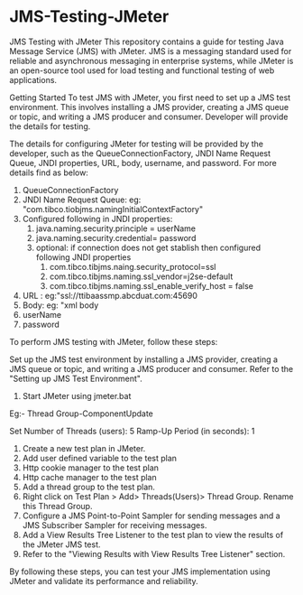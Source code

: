 # JMS-Testing-JMeter

JMS Testing with JMeter
This repository contains a guide for testing Java Message Service (JMS) with JMeter. JMS is a messaging standard used for reliable and asynchronous messaging in enterprise systems, while JMeter is an open-source tool used for load testing and functional testing of web applications.

Getting Started
To test JMS with JMeter, you first need to set up a JMS test environment. This involves installing a JMS provider, creating a JMS queue or topic, and writing a JMS producer and consumer. Developer will provide the details for testing.

The details for configuring JMeter for testing will be provided by the developer, such as the QueueConnectionFactory, JNDI Name Request Queue, JNDI properties, URL, body, username, and password. For more details find as below:

1. QueueConnectionFactory
2. JNDI Name Request Queue: eg: "com.tibco.tiobjms.namingInitialContextFactory"
3. Configured following in JNDI properties:
   1. java.naming.security.principle = userName
   2. java.naming.security.credential= password
   3. optional: if connection does not get stablish then configured following JNDI properties
      1. com.tibco.tibjms.naing.security_protocol=ssl
      2. com.tibco.tibjms.naming.ssl_vendor=j2se-default
      3. com.tibco.tibjms.naming.ssl_enable_verify_host = false
5. URL : eg:"ssl://ttibaassmp.abcduat.com:45690
6. Body: eg: "xml body
7. userName
8. password


To perform JMS testing with JMeter, follow these steps:

Set up the JMS test environment by installing a JMS provider, creating a JMS queue or topic, and writing a JMS producer and consumer. Refer to the "Setting up JMS Test Environment".
1. Start JMeter using jmeter.bat

Eg:- Thread Group-ComponentUpdate

Set Number of Threads (users): 5
Ramp-Up Period (in seconds): 1
1. Create a new test plan in JMeter.
2. Add user defined variable to the test plan
3. Http cookie manager to the test plan
4. Http cache manager to the test plan
5. Add a thread group to the test plan.
6. Right click on Test Plan > Add> Threads(Users)> Thread Group. Rename this Thread Group.
7. Configure a JMS Point-to-Point Sampler for sending messages and a JMS Subscriber Sampler for receiving messages. 
8. Add a View Results Tree Listener to the test plan to view the results of the JMeter JMS test. 
9. Refer to the "Viewing Results with View Results Tree Listener" section.

By following these steps, you can test your JMS implementation using JMeter and validate its performance and reliability.

